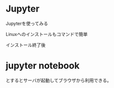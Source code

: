 # Jupyter
Jupyterを使ってみる<p>
Linuxへのインストールもコマンドで簡単<p>
インストール終了後<p>
# jupyter notebook
とするとサーバが起動してブラウザから利用できる。<p>
